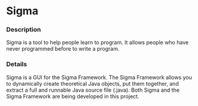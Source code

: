 # Sigma

### Description
Sigma is a tool to help people learn to program. It allows people who have never programmed before to write a program.

### Details
Sigma is a GUI for the Sigma Framework. The Sigma Framework allows you to dynamically create theoretical Java objects, put them together, and extract a full and runnable Java source file (.java). Both Sigma and the Sigma Framework are being developed in this project.